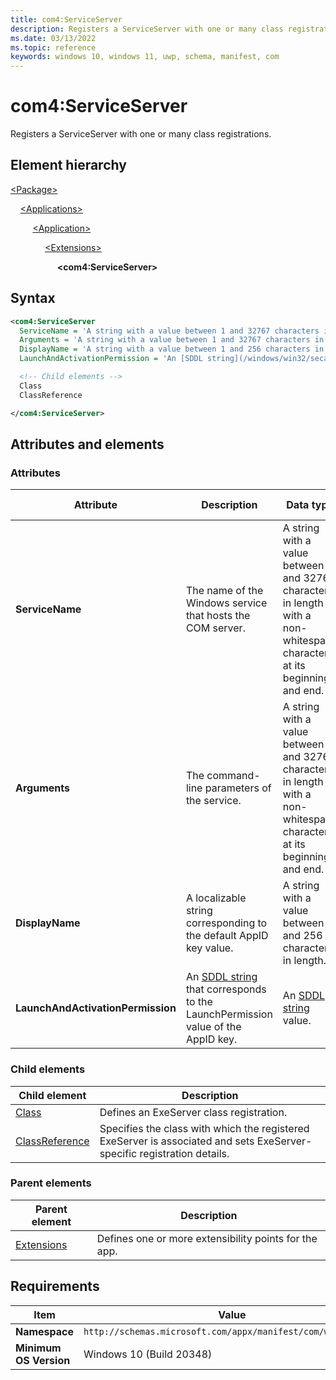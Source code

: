 ```yaml
---
title: com4:ServiceServer
description: Registers a ServiceServer with one or many class registrations. (com4:ServiceServer)
ms.date: 03/13/2022
ms.topic: reference
keywords: windows 10, windows 11, uwp, schema, manifest, com
---
```


# com4:ServiceServer

Registers a ServiceServer with one or many class registrations.

## Element hierarchy

[\<Package\>](element-package.md)

&nbsp;&nbsp;&nbsp;&nbsp;[\<Applications\>](element-applications.md)

&nbsp;&nbsp;&nbsp;&nbsp; &nbsp;&nbsp;&nbsp;&nbsp;[\<Application\>](element-application.md)

&nbsp;&nbsp;&nbsp;&nbsp; &nbsp;&nbsp;&nbsp;&nbsp; &nbsp;&nbsp;&nbsp;&nbsp;[\<Extensions\>](element-1-extensions.md)

&nbsp;&nbsp;&nbsp;&nbsp; &nbsp;&nbsp;&nbsp;&nbsp; &nbsp;&nbsp;&nbsp;&nbsp; &nbsp;&nbsp;&nbsp;&nbsp;**\<com4:ServiceServer\>**

## Syntax

```xml
<com4:ServiceServer
  ServiceName = 'A string with a value between 1 and 32767 characters in length with a non-whitespace character at its beginning and end.'
  Arguments = 'A string with a value between 1 and 32767 characters in length with a non-whitespace character at its beginning and end.'
  DisplayName = 'A string with a value between 1 and 256 characters in length. This string is localizable.'
  LaunchAndActivationPermission = 'An [SDDL string](/windows/win32/secauthz/security-descriptor-string-format) value.' >

  <!-- Child elements -->
  Class
  ClassReference

</com4:ServiceServer>
```

## Attributes and elements

### Attributes

| Attribute | Description | Data type | Required | Default value |
|-|-|-|-|-|
| **ServiceName** | The name of the Windows service that hosts the COM server.  | A string with a value between 1 and 32767 characters in length with a non-whitespace character at its beginning and end. | Yes |  |
| **Arguments** | The command-line parameters of the service. | A string with a value between 1 and 32767 characters in length with a non-whitespace character at its beginning and end. | Yes |  |
| **DisplayName** | A localizable string corresponding to the default AppID key value. | A string with a value between 1 and 256 characters in length. | Yes |  |
| **LaunchAndActivationPermission** | An [SDDL string](/windows/win32/secauthz/security-descriptor-string-format) that corresponds to the LaunchPermission value of the AppID key. | An [SDDL string](/windows/win32/secauthz/security-descriptor-string-format) value.| Yes |  |

### Child elements

| Child element | Description |
|-|-|
| [Class](element-com4-exeserver-class.md) | Defines an ExeServer class registration. |
| [ClassReference](element-com4-exeserver-classreference.md) | Specifies the class with which the registered ExeServer is associated and sets ExeServer-specific registration details. |

### Parent elements

| Parent element | Description |
|-|-|
| [Extensions](element-1-extensions.md) | Defines one or more extensibility points for the app. |

## Requirements

| Item | Value |
|--|--|
| **Namespace** | `http://schemas.microsoft.com/appx/manifest/com/windows10/4` |
| **Minimum OS Version** | Windows 10 (Build 20348) |
